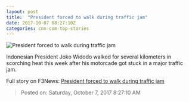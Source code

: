 ```yaml
---
layout: post
title:  "President forced to walk during traffic jam"
date: 2017-10-07 08:27:10Z
categories: cnn-com-top-stories
---
```


![President forced to walk during traffic jam](http://i2.cdn.cnn.com/cnnnext/dam/assets/171007031020-indonesian-president-stuck-in-traffic-walks-to-event-super-tease.jpg)

Indonesian President Joko Widodo walked for several kilometers in scorching heat this week after his motorcade got stuck in a major traffic jam.


Full story on F3News: [President forced to walk during traffic jam](http://www.f3nws.com/n/P3sPWD)

> Posted on: Saturday, October 7, 2017 8:27:10 AM
